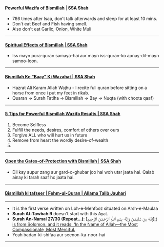 #### [Powerful Wazifa of Bismillah | SSA Shah](https://www.youtube.com/watch?v=ZVQWOkLd0Ys)
* 786 times after Isaa, don't talk afterwards and sleep for at least 10 mins.
* Don't eat Beef and Fish having smell.
* Also don't eat Garlic, Onion, White Muli

***

#### [Spiritual Effects of Bismillah | SSA Shah](https://www.youtube.com/watch?v=f_zl0XXUYPQ)
* Iss mayn pura-quran samaya-hai aur mayn iss-quran-ko apnay-dil-mayn samoo-loon.

***

#### [Bismillah Ke "Baay" Ki Wazahat | SSA Shah](https://www.youtube.com/watch?v=gEEL-fo77lg)
* Hazrat Ali Karam Allah Wajhu - I recite full quran before sitting on a horse from once i put my feet in rikab.
* Quaran -> Surah Fatiha -> Bismillah -> Bay -> Nuqta (with choota qaaf)

***

#### [5 Tips for Powerful Bismillah Wazifa Results | SSA Shah](https://www.youtube.com/watch?v=6eDrhZDGv3A)
1. Become Selfless
2. Fulfill the needs, desires, comfort of others over ours
3. Forgive ALL who will hurt us in future
4. Remove from heart the wordly desire-of-wealth
5. 

***

#### [Open the Gates-of-Protection with Bismillah | SSA Shah](https://www.youtube.com/watch?v=y4JGa_o9IlU)
* Dil kay aupur zang aur gard-o-ghubar joo hai woh utar jaata hai. Qalab ainay ki tarah saaf ho jaata hai.

***

#### [Bismillah ki tafseer | Fehm-ul-Quran | Allama Talib Jauhari](https://www.youtube.com/watch?v=-8ZNeViFZZ4)

***

* It is the first verse written on Loh-e-Mehfooz situated on Arsh-e-Maulaa
* __Surah At-Tawbah 9__ doesn't start with this Ayat.
* __Surah An-Namal 27/30 (Repeat...)__: [إِنَّهُۥ مِن سُلَيْمَـٰنَ وَإِنَّهُۥ بِسْمِ ٱللَّهِ ٱلرَّحْمَـٰنِ ٱلرَّحِيمِ][It is from Solomon, and it reads: ‘In the Name of Allah—the Most Compassionate, Most Merciful.](https://quran.com/27/30)
* Yeah badan-ki-shifaa aur seenon-ka-noor-hai 

***
